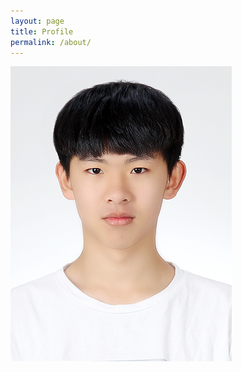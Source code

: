 ```yaml
---
layout: page
title: Profile
permalink: /about/
---
```


<img src="/assets/김현동.jpg" title="Profile Picture" class="profile">
